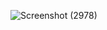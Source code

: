 ![Screenshot (2978)](https://github.com/ItsMeShashu/JS-Memory-Game/assets/111221384/4322bb01-19aa-4f5d-99da-fe9b5faabfe4)
